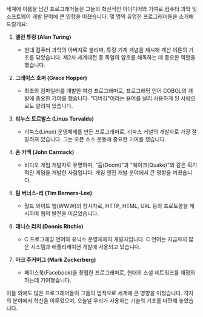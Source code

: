 세계에 이름을 남긴 프로그래머들은 그들의 혁신적인 아이디어와 기여로 컴퓨터 과학 및 소프트웨어 개발 분야에 큰 영향을 미쳤습니다. 몇 명의 유명한 프로그래머들을 소개해드릴게요:

1. **앨런 튜링 (Alan Turing)**  
   - 현대 컴퓨터 과학의 아버지로 불리며, 튜링 기계 개념을 제시해 계산 이론의 기초를 닦았습니다. 제2차 세계대전 중 독일의 암호를 해독하는 데 중요한 역할을 했습니다.

2. **그레이스 호퍼 (Grace Hopper)**  
   - 최초의 컴파일러를 개발한 여성 프로그래머로, 프로그래밍 언어 COBOL의 개발에 중요한 기여를 했습니다. "디버깅"이라는 용어를 널리 사용하게 된 사람으로도 알려져 있습니다.

3. **리누스 토르발스 (Linus Torvalds)**  
   - 리눅스(Linux) 운영체제를 만든 프로그래머로, 리눅스 커널의 개발자로 가장 잘 알려져 있습니다. 그는 오픈 소스 운동에 중요한 기여를 했습니다.

4. **존 카맥 (John Carmack)**  
   - 비디오 게임 개발자로 유명하며, "둠(Doom)"과 "퀘이크(Quake)"와 같은 획기적인 게임을 개발한 사람입니다. 게임 엔진 개발 분야에서 큰 영향을 끼쳤습니다.

5. **팀 버너스-리 (Tim Berners-Lee)**  
   - 월드 와이드 웹(WWW)의 창시자로, HTTP, HTML, URL 등의 프로토콜을 제시하여 웹의 발전을 이끌었습니다.

6. **데니스 리치 (Dennis Ritchie)**  
   - C 프로그래밍 언어와 유닉스 운영체제의 개발자입니다. C 언어는 지금까지 많은 시스템과 애플리케이션 개발에 사용되고 있습니다.

7. **마크 주커버그 (Mark Zuckerberg)**  
   - 페이스북(Facebook)을 창립한 프로그래머로, 현대의 소셜 네트워크를 재정의하는데 기여했습니다.

이들 외에도 많은 프로그래머들이 그들의 업적으로 세계에 큰 영향을 미쳤습니다. 각자의 분야에서 혁신을 이루었으며, 오늘날 우리가 사용하는 기술의 기초를 마련해 놓았습니다.